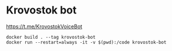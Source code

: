 # Krovostok bot

https://t.me/KrovostokVoiceBot

```shell script
docker build . --tag krovostok-bot 
docker run --restart=always -it -v $(pwd):/code krovostok-bot
```
